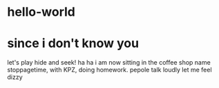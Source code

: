 # hello-world
since i don't know you
=====
let's play hide and seek!
ha ha 
i am now sitting in the coffee shop name stoppagetime,
with KPZ, doing homework.
pepole talk loudly let me feel dizzy
